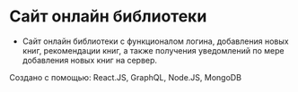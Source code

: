 # Сайт онлайн библиотеки
- Сайт онлайн библиотеки с функционалом логина, добавления новых книг, рекомендации книг, а также получения уведомлений по мере добавления новых книг на сервер.

Создано с помощью: React.JS, GraphQL, Node.JS, MongoDB
